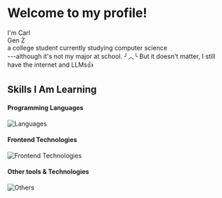 # Welcome to my profile!

 I'm Carl  
 Gen Z  
 a college student currently studying computer science  
 ---although it's not my major at school. ╯︿╰
 But it doesn't matter, I still have the internet and LLMs👍


## Skills I Am Learning
#### Programming Languages
![Languages](https://skillicons.dev/icons?i=c,cpp,python,java,lua,js)

#### Frontend Technologies
![Frontend Technologies](https://skillicons.dev/icons?i=html,css)


#### Other tools & Technologies
![Others](https://skillicons.dev/icons?i=git,github,markdown,vscode,pycharm,vim,kali,raspberrypi)
<!--
**Carl-Zzdr/Carl-Zzdr** is a ✨ _special_ ✨ repository because its `README.md` (this file) appears on your GitHub profile.

Here are some ideas to get you started:

- 🔭 I’m currently working on ...
- 🌱 I’m currently learning ...
- 👯 I’m looking to collaborate on ...
- 🤔 I’m looking for help with ...
- 💬 Ask me about ...
- 📫 How to reach me: ...
- 😄 Pronouns: ...
- ⚡ Fun fact: ...
-->

